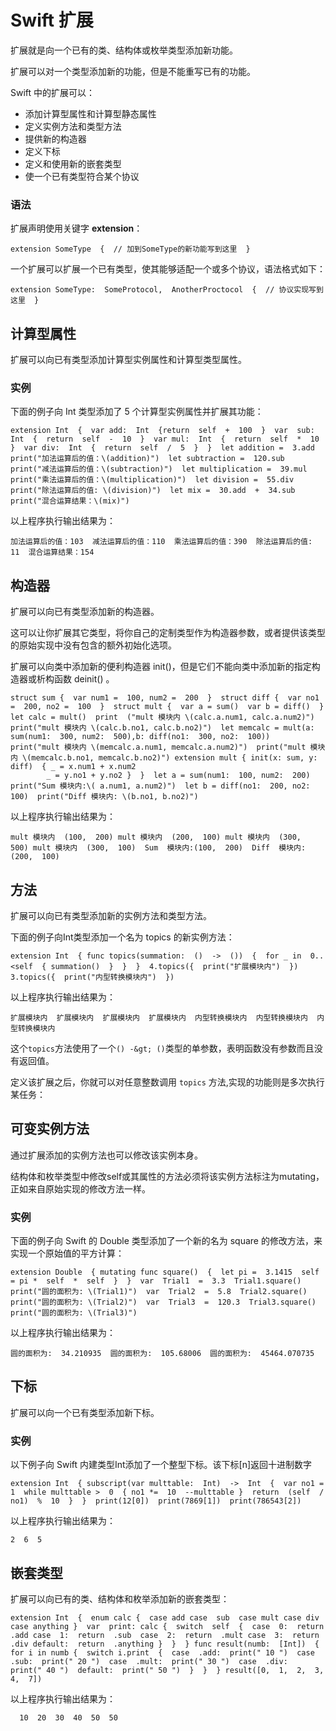 # Swift 扩展

扩展就是向一个已有的类、结构体或枚举类型添加新功能。

扩展可以对一个类型添加新的功能，但是不能重写已有的功能。

Swift 中的扩展可以：

*   添加计算型属性和计算型静态属性
*   定义实例方法和类型方法
*   提供新的构造器
*   定义下标
*   定义和使用新的嵌套类型
*   使一个已有类型符合某个协议

### 语法

扩展声明使用关键字 **extension**：

```
extension SomeType  {  // 加到SomeType的新功能写到这里  }
```

一个扩展可以扩展一个已有类型，使其能够适配一个或多个协议，语法格式如下：

```
extension SomeType:  SomeProtocol,  AnotherProctocol  {  // 协议实现写到这里  }
```

## 计算型属性

扩展可以向已有类型添加计算型实例属性和计算型类型属性。

### 实例

下面的例子向 Int 类型添加了 5 个计算型实例属性并扩展其功能：

```
extension Int  {  var add:  Int  {return  self  +  100  }  var  sub:  Int  {  return  self  -  10  }  var mul:  Int  {  return  self  *  10  }  var div:  Int  {  return  self  /  5  }  }  let addition =  3.add  print("加法运算后的值：\(addition)")  let subtraction =  120.sub  print("减法运算后的值：\(subtraction)")  let multiplication =  39.mul  print("乘法运算后的值：\(multiplication)")  let division =  55.div  print("除法运算后的值: \(division)")  let mix =  30.add  +  34.sub  print("混合运算结果：\(mix)")
```

以上程序执行输出结果为：

```
加法运算后的值：103  减法运算后的值：110  乘法运算后的值：390  除法运算后的值:  11  混合运算结果：154
```

## 构造器

扩展可以向已有类型添加新的构造器。

这可以让你扩展其它类型，将你自己的定制类型作为构造器参数，或者提供该类型的原始实现中没有包含的额外初始化选项。

扩展可以向类中添加新的便利构造器 init()，但是它们不能向类中添加新的指定构造器或析构函数 deinit() 。

```
struct sum {  var num1 =  100, num2 =  200  }  struct diff {  var no1 =  200, no2 =  100  }  struct mult {  var a = sum()  var b = diff()  }  let calc = mult()  print  ("mult 模块内 \(calc.a.num1, calc.a.num2)")  print("mult 模块内 \(calc.b.no1, calc.b.no2)")  let memcalc = mult(a: sum(num1:  300, num2:  500),b: diff(no1:  300, no2:  100))  print("mult 模块内 \(memcalc.a.num1, memcalc.a.num2)")  print("mult 模块内 \(memcalc.b.no1, memcalc.b.no2)") extension mult { init(x: sum, y: diff)  { _ = x.num1 + x.num2
        _ = y.no1 + y.no2 }  }  let a = sum(num1:  100, num2:  200)  print("Sum 模块内:\( a.num1, a.num2)")  let b = diff(no1:  200, no2:  100)  print("Diff 模块内: \(b.no1, b.no2)")
```

以上程序执行输出结果为：

```
mult 模块内  (100,  200) mult 模块内  (200,  100) mult 模块内  (300,  500) mult 模块内  (300,  100)  Sum  模块内:(100,  200)  Diff  模块内:  (200,  100)
```

## 方法

扩展可以向已有类型添加新的实例方法和类型方法。

下面的例子向Int类型添加一个名为 topics 的新实例方法：

```
extension Int  { func topics(summation:  ()  ->  ())  {  for _ in  0..<self  { summation()  }  }  }  4.topics({  print("扩展模块内")  })  3.topics({  print("内型转换模块内")  })  
```

以上程序执行输出结果为：

```
扩展模块内  扩展模块内  扩展模块内  扩展模块内  内型转换模块内  内型转换模块内  内型转换模块内
```

这个`topics`方法使用了一个`() -&gt; ()`类型的单参数，表明函数没有参数而且没有返回值。

定义该扩展之后，你就可以对任意整数调用 `topics` 方法,实现的功能则是多次执行某任务：

## 可变实例方法

通过扩展添加的实例方法也可以修改该实例本身。

结构体和枚举类型中修改self或其属性的方法必须将该实例方法标注为mutating，正如来自原始实现的修改方法一样。

### 实例

下面的例子向 Swift 的 Double 类型添加了一个新的名为 square 的修改方法，来实现一个原始值的平方计算：

```
extension Double  { mutating func square()  {  let pi =  3.1415  self  = pi *  self  *  self  }  }  var  Trial1  =  3.3  Trial1.square()  print("圆的面积为: \(Trial1)")  var  Trial2  =  5.8  Trial2.square()  print("圆的面积为: \(Trial2)")  var  Trial3  =  120.3  Trial3.square()  print("圆的面积为: \(Trial3)")
```

以上程序执行输出结果为：

```
圆的面积为:  34.210935  圆的面积为:  105.68006  圆的面积为:  45464.070735
```

## 下标

扩展可以向一个已有类型添加新下标。

### 实例

以下例子向 Swift 内建类型Int添加了一个整型下标。该下标[n]返回十进制数字

```
extension Int  { subscript(var multtable:  Int)  ->  Int  {  var no1 =  1  while multtable >  0  { no1 *=  10  --multtable }  return  (self  / no1)  %  10  }  }  print(12[0])  print(7869[1])  print(786543[2])
```

以上程序执行输出结果为：

```
2  6  5
```

## 嵌套类型

扩展可以向已有的类、结构体和枚举添加新的嵌套类型：

```
extension Int  {  enum calc {  case add case  sub  case mult case div case anything }  var  print: calc {  switch  self  {  case  0:  return  .add case  1:  return  .sub  case  2:  return  .mult case  3:  return  .div default:  return  .anything }  }  } func result(numb:  [Int])  {  for i in numb {  switch i.print  {  case  .add:  print(" 10 ")  case  .sub:  print(" 20 ")  case  .mult:  print(" 30 ")  case  .div:  print(" 40 ")  default:  print(" 50 ")  }  }  } result([0,  1,  2,  3,  4,  7])
```

以上程序执行输出结果为：

```
  10  20  30  40  50  50  
```

